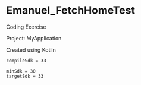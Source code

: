 # Emanuel_FetchHomeTest
Coding Exercise

Project:
MyApplication

Created using Kotlin

    compileSdk = 33

	minSdk = 30
    targetSdk = 33